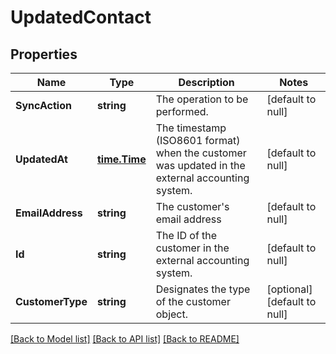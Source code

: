 # UpdatedContact

## Properties
Name | Type | Description | Notes
------------ | ------------- | ------------- | -------------
**SyncAction** | **string** | The operation to be performed. | [default to null]
**UpdatedAt** | [**time.Time**](time.Time.md) | The timestamp (ISO8601 format) when the customer was updated in the external accounting system. | [default to null]
**EmailAddress** | **string** | The customer&#x27;s email address | [default to null]
**Id** | **string** | The ID of the customer in the external accounting system. | [default to null]
**CustomerType** | **string** | Designates the type of the customer object. | [optional] [default to null]

[[Back to Model list]](../README.md#documentation-for-models) [[Back to API list]](../README.md#documentation-for-api-endpoints) [[Back to README]](../README.md)


